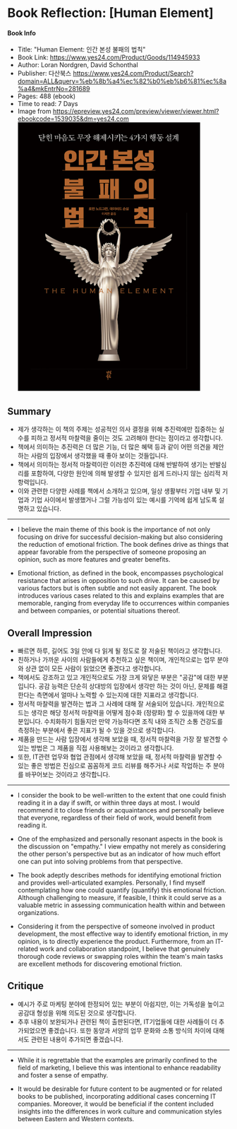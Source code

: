 # Book Reflection: [Human Element]

#### Book Info
- Title: "Human Element: 인간 본성 불패의 법칙"
- Book Link: https://www.yes24.com/Product/Goods/114945933
- Author: Loran Nordgren, David Schonthal
- Publisher: 다산북스 https://www.yes24.com/Product/Search?domain=ALL&query=%eb%8b%a4%ec%82%b0%eb%b6%81%ec%8a%a4&mkEntrNo=281689
- Pages: 488 (ebook)
- Time to read: 7 Days
- Image from https://epreview.yes24.com/preview/viewer/viewer.html?ebookcode=1539035&dm=yes24.com
![Alt text](image.png)

## Summary
- 제가 생각하는 이 책의 주제는 성공적인 의사 결정을 위해 추진력에만 집중하는 실수를 피하고 정서적 마찰력을 줄이는 것도 고려해야 한다는 점이라고 생각합니다.
- 책에서 의미하는 추진력은 더 많은 기능, 더 많은 혜택 등과 같이 어떤 의견을 제안하는 사람의 입장에서 생각했을 때 좋아 보이는 것들입니다.
- 책에서 의미하는 정서적 마찰력이란 이러한 추진력에 대해 반발하여 생기는 반발심리를 포함하여, 다양한 원인에 의해 발생할 수 있지만 쉽게 드러나지 않는 심리적 저항력입니다.
- 이와 관련한 다양한 사례를 책에서 소개하고 있으며, 일상 생활부터 기업 내부 및 기업과 기업 사이에서 발생했거나 그럴 가능성이 있는 예시를 기억에 쉽게 남도록 설명하고 있습니다.
---
- I believe the main theme of this book is the importance of not only focusing on drive for successful decision-making but also considering the reduction of emotional friction. The book defines drive as things that appear favorable from the perspective of someone proposing an opinion, such as more features and greater benefits.

- Emotional friction, as defined in the book, encompasses psychological resistance that arises in opposition to such drive. It can be caused by various factors but is often subtle and not easily apparent. The book introduces various cases related to this and explains examples that are memorable, ranging from everyday life to occurrences within companies and between companies, or potential situations thereof.

## Overall Impression
- 빠르면 하루, 길어도 3일 안에 다 읽게 될 정도로 잘 저술된 책이라고 생각합니다.
- 친하거나 가까운 사이의 사람들에게 추천하고 싶은 책이며, 개인적으로는 업무 분야와 상관 없이 모든 사람이 읽었으면 좋겠다고 생각합니다.
- 책에서도 강조하고 있고 개인적으로도 가장 크게 와닿은 부분은 "공감"에 대한 부분입니다. 공감 능력은 단순히 상대방의 입장에서 생각만 하는 것이 아닌, 문제를 해결한다는 측면에서 얼마나 노력할 수 있는지에 대한 지표라고 생각합니다.
- 정서적 마찰력을 발견하는 법과 그 사례에 대해 잘 서술되어 있습니다. 개인적으로 드는 생각은 해당 정서적 마찰력을 어떻게 점수화 (정량화) 할 수 있을까에 대한 부분입니다. 수치화하기 힘들지만 만약 가능하다면 조직 내와 조직간 소통 건강도를 측정하는 부분에서 좋은 지표가 될 수 있을 것으로 생각합니다.
- 제품을 만드는 사람 입장에서 생각해 보았을 때, 정서적 마찰력을 가장 잘 발견할 수 있는 방법은 그 제품을 직접 사용해보는 것이라고 생각합니다.
- 또한, IT관련 업무와 협업 관점에서 생각해 보았을 때, 정서적 마찰력을 발견할 수 있는 좋은 방법은 진심으로 꼼꼼하게 코드 리뷰를 해주거나 서로 작업하는 주 분야를 바꾸어보는 것이라고 생각합니다.
---
- I consider the book to be well-written to the extent that one could finish reading it in a day if swift, or within three days at most. I would recommend it to close friends or acquaintances and personally believe that everyone, regardless of their field of work, would benefit from reading it.

- One of the emphasized and personally resonant aspects in the book is the discussion on "empathy." I view empathy not merely as considering the other person's perspective but as an indicator of how much effort one can put into solving problems from that perspective.

- The book adeptly describes methods for identifying emotional friction and provides well-articulated examples. Personally, I find myself contemplating how one could quantify (quantify) this emotional friction. Although challenging to measure, if feasible, I think it could serve as a valuable metric in assessing communication health within and between organizations.

- Considering it from the perspective of someone involved in product development, the most effective way to identify emotional friction, in my opinion, is to directly experience the product. Furthermore, from an IT-related work and collaboration standpoint, I believe that genuinely thorough code reviews or swapping roles within the team's main tasks are excellent methods for discovering emotional friction.

## Critique
- 예시가 주로 마케팅 분야에 한정되어 있는 부분이 아쉽지만, 이는 가독성을 높이고 공감대 형성을 위해 의도된 것으로 생각합니다.
- 추후 내용이 보완되거나 관련된 책이 출판된다면, IT기업들에 대한 사례들이 더 추가되었으면 좋겠습니다. 또한 동양과 서양의 업무 문화와 소통 방식의 차이에 대해서도 관련된 내용이 추가되면 좋겠습니다.
---
- While it is regrettable that the examples are primarily confined to the field of marketing, I believe this was intentional to enhance readability and foster a sense of empathy.

- It would be desirable for future content to be augmented or for related books to be published, incorporating additional cases concerning IT companies. Moreover, it would be beneficial if the content included insights into the differences in work culture and communication styles between Eastern and Western contexts.